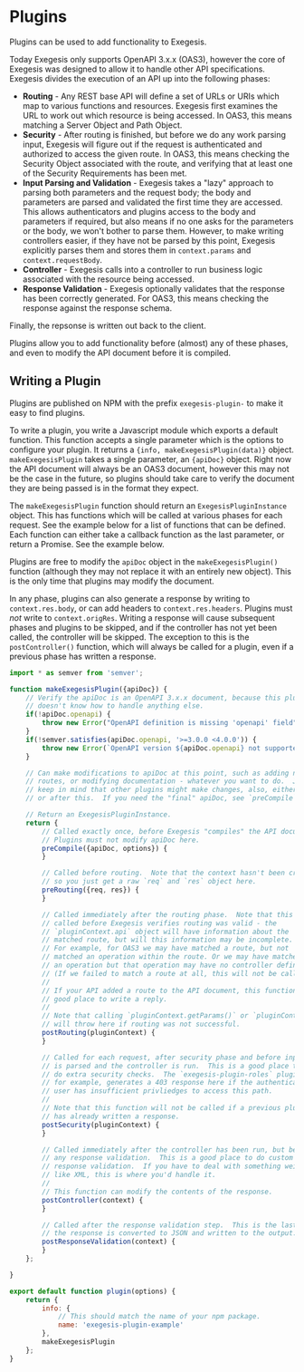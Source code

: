 # Plugins

Plugins can be used to add functionality to Exegesis.

Today Exegesis only supports OpenAPI 3.x.x (OAS3), however the core of Exegesis
was designed to allow it to handle other API specifications. Exegesis
divides the execution of an API up into the following phases:

- **Routing** - Any REST base API will define a set of URLs or URIs which map to
  various functions and resources. Exegesis first examines the URL to work out
  which resource is being accessed. In OAS3, this means matching a Server
  Object and Path Object.
- **Security** - After routing is finished, but before we do any work parsing input,
  Exegesis will figure out if the request is authenticated and authorized to
  access the given route. In OAS3, this means checking the Security Object
  associated with the route, and verifying that at least one of the Security
  Requirements has been met.
- **Input Parsing and Validation** - Exegesis takes a "lazy" approach to parsing
  both parameters and the request body; the body and parameters are parsed
  and validated the first time they are accessed. This allows authenticators
  and plugins access to the body and parameters if required, but also means
  if no one asks for the parameters or the body, we won't bother to parse
  them. However, to make writing controllers easier, if they have not be parsed
  by this point, Exegesis explicitly parses them and stores them in
  `context.params` and `context.requestBody`.
- **Controller** - Exegesis calls into a controller to run business logic
  associated with the resource being accessed.
- **Response Validation** - Exegesis optionally validates that the response
  has been correctly generated. For OAS3, this means checking the response
  against the response schema.

Finally, the repsonse is written out back to the client.

Plugins allow you to add functionality before (almost) any of these phases,
and even to modify the API document before it is compiled.

## Writing a Plugin

Plugins are published on NPM with the prefix `exegesis-plugin-` to make it
easy to find plugins.

To write a plugin, you write a Javascript module which exports a default function.
This function accepts a single parameter which is the options to configure
your plugin. It returns a `{info, makeExegesisPlugin(data)}` object.
`makeExegesisPlugin` takes a single parameter, an `{apiDoc}` object. Right now
the API document will always be an OAS3 document, however this may not be the
case in the future, so plugins should take care to verify the document they are
being passed is in the format they expect.

The `makeExegesisPlugin` function should return an `ExegesisPluginInstance`
object. This has functions which will be called at various phases for each
request. See the example below for a list of functions that can be defined.
Each function can either take a callback function as the last parameter, or
return a Promise. See the example below.

Plugins are free to modify the `apiDoc` object in the `makeExegesisPlugin()`
function (although they may not replace it with an entirely new object). This
is the only time that plugins may modify the document.

In any phase, plugins can also generate a response by writing to
`context.res.body`, or can add headers to `context.res.headers`. Plugins must
_not_ write to `context.origRes`. Writing a response will cause subsequent
phases and plugins to be skipped, and if the controller has not yet been called,
the controller will be skipped. The exception to this is the `postController()`
function, which will always be called for a plugin, even if a previous phase has
written a response.

```js
import * as semver from 'semver';

function makeExegesisPlugin({apiDoc}) {
    // Verify the apiDoc is an OpenAPI 3.x.x document, because this plugin
    // doesn't know how to handle anything else.
    if(!apiDoc.openapi) {
        throw new Error("OpenAPI definition is missing 'openapi' field");
    }
    if(!semver.satisfies(apiDoc.openapi, '>=3.0.0 <4.0.0')) {
        throw new Error(`OpenAPI version ${apiDoc.openapi} not supported`);
    }

    // Can make modifications to apiDoc at this point, such as adding new
    // routes, or modifying documentation - whatever you want to do.  Just
    // keep in mind that other plugins might make changes, also, either before
    // or after this.  If you need the "final" apiDoc, see `preCompile`.

    // Return an ExegesisPluginInstance.
    return {
        // Called exactly once, before Exegesis "compiles" the API document.
        // Plugins must not modify apiDoc here.
        preCompile({apiDoc, options}) {
        }

        // Called before routing.  Note that the context hasn't been created yet,
        // so you just get a raw `req` and `res` object here.
        preRouting({req, res}) {
        }

        // Called immediately after the routing phase.  Note that this is
        // called before Exegesis verifies routing was valid - the
        // `pluginContext.api` object will have information about the
        // matched route, but will this information may be incomplete.
        // For example, for OAS3 we may have matched a route, but not
        // matched an operation within the route. Or we may have matched
        // an operation but that operation may have no controller defined.
        // (If we failed to match a route at all, this will not be called.)
        //
        // If your API added a route to the API document, this function is a
        // good place to write a reply.
        //
        // Note that calling `pluginContext.getParams()` or `pluginContext.getRequestBody()`
        // will throw here if routing was not successful.
        postRouting(pluginContext) {
        }

        // Called for each request, after security phase and before input
        // is parsed and the controller is run.  This is a good place to
        // do extra security checks.  The `exegesis-plugin-roles` plugin,
        // for example, generates a 403 response here if the authenticated
        // user has insufficient privliedges to access this path.
        //
        // Note that this function will not be called if a previous pluing
        // has already written a response.
        postSecurity(pluginContext) {
        }

        // Called immediately after the controller has been run, but before
        // any response validation.  This is a good place to do custom
        // response validation.  If you have to deal with something weird
        // like XML, this is where you'd handle it.
        //
        // This function can modify the contents of the response.
        postController(context) {
        }

        // Called after the response validation step.  This is the last step before
        // the response is converted to JSON and written to the output.
        postResponseValidation(context) {
        }
    };

}

export default function plugin(options) {
    return {
        info: {
            // This should match the name of your npm package.
            name: 'exegesis-plugin-example'
        },
        makeExegesisPlugin
    };
}
```
